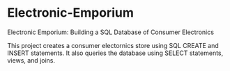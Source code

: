 # Electronic-Emporium
Electronic Emporium: Building a SQL Database of Consumer Electronics

This project creates a consumer electornics store using SQL CREATE and INSERT statements. It also queries the database using SELECT statements, views, and joins.
